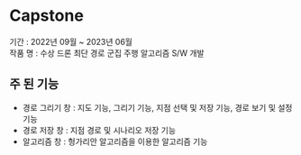 # Capstone
기간 : 2022년 09월 ~ 2023년 06월</br>
작품 명 : 수상 드론 최단 경로 군집 주행 알고리즘 S/W 개발</br>
## **주 된 기능**
- 경로 그리기 창 : 지도 기능, 그리기 기능, 지점 선택 및 저장 기능, 경로 보기 및 설정 기능</br>
- 경로 저장 창 : 지점 경로 및 시나리오 저장 기능</br>
- 알고리즘 창 : 헝가리안 알고리즘을 이용한 알고리즘 기능</br>

